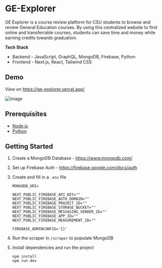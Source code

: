 # GE-Explorer

GE Explorer is a course review platform for CSU students to browse and review General Education courses. By using this centralized website to find online and transferrable courses, students can save time and money while earning credits towards graduation.

**Tech Stack**

- Backend - JavaScript, GraphQL, MongoDB, Firebase, Python
- Frontend - Next.js, React, Tailwind CSS

## Demo

View on https://ge-explorer.vercel.app/

![image](https://github.com/user-attachments/assets/a7c99479-0ac2-4390-9339-4184c0636f04)

## Prerequisites

- [Node.js](https://nodejs.org/en)
- [Python](https://www.python.org/downloads/)

## Getting Started

1. Create a MongoDB Database - https://www.mongodb.com/

2. Set up Firebase Auth - https://firebase.google.com/docs/auth

3. Create and fill in a `.env` file

   ```
   MONGODB_URI=

   NEXT_PUBLIC_FIREBASE_API_KEY=""
   NEXT_PUBLIC_FIREBASE_AUTH_DOMAIN=""
   NEXT_PUBLIC_FIREBASE_PROJECT_ID=""
   NEXT_PUBLIC_FIREBASE_STORAGE_BUCKET=""
   NEXT_PUBLIC_FIREBASE_MESSAGING_SENDER_ID=""
   NEXT_PUBLIC_FIREBASE_APP_ID=""
   NEXT_PUBLIC_FIREBASE_MEASUREMENT_ID=""

   FIREBASE_ADMINCONFIG='{}'
   ```

4. Run the scraper in `/scraper` to populate MongoDB

5. Install dependencies and run the project

   ```
   npm install
   npm run dev
   ```
